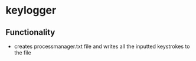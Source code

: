 # keylogger

## Functionality
- creates processmanager.txt file and writes all the inputted keystrokes to the file
